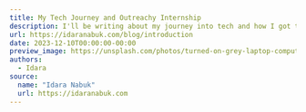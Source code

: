 ```yaml
---
title: My Tech Journey and Outreachy Internship
description: I'll be writing about my journey into tech and how I got to know about Outreachy.
url: https://idaranabuk.com/blog/introduction
date: 2023-12-10T00:00:00-00:00
preview_image: https://unsplash.com/photos/turned-on-grey-laptop-computer-FBNxmwEVpAc
authors:
  - Idara
source:
  name: "Idara Nabuk"
  url: https://idaranabuk.com
---
```

